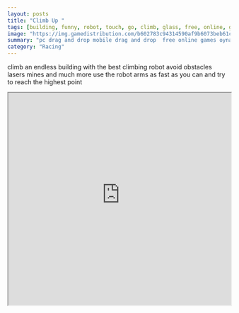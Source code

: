 ```yaml
---
layout: posts
title: "Climb Up "
tags: [building, funny, robot, touch, go, climb, glass, free, online, games, oyna, game, free, games, play, play, games]
image: "https://img.gamedistribution.com/b602783c94314590af9b6073beb61cd8-512x384.jpeg"
summary: "pc drag and drop mobile drag and drop  free online games oyna game free games play play games"
category: "Racing"
---
```


climb an endless building with the best climbing robot avoid obstacles lasers mines and much more use the robot arms as fast as you can and try to reach the highest point

<iframe width="100%" height="480px;" src="https://html5.gamedistribution.com/b602783c94314590af9b6073beb61cd8/"></iframe>